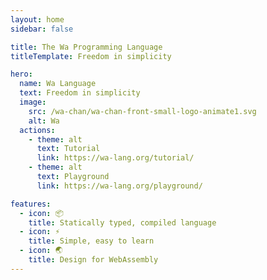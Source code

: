 ```yaml
---
layout: home
sidebar: false

title: The Wa Programming Language
titleTemplate: Freedom in simplicity

hero:
  name: Wa Language
  text: Freedom in simplicity
  image:
    src: /wa-chan/wa-chan-front-small-logo-animate1.svg
    alt: Wa
  actions:
    - theme: alt
      text: Tutorial
      link: https://wa-lang.org/tutorial/
    - theme: alt
      text: Playground
      link: https://wa-lang.org/playground/

features:
  - icon: 📦
    title: Statically typed, compiled language
  - icon: ⚡️
    title: Simple, easy to learn
  - icon: 🌏
    title: Design for WebAssembly
---
```

